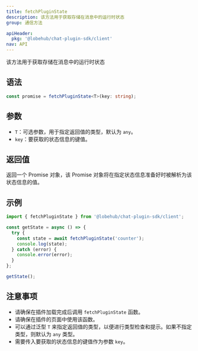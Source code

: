 ```yaml
---
title: fetchPluginState
description: 该方法用于获取存储在消息中的运行时状态
group: 通信方法

apiHeader:
  pkg: '@lobehub/chat-plugin-sdk/client'
nav: API
---
```


该方法用于获取存储在消息中的运行时状态

## 语法

```ts
const promise = fetchPluginState<T>(key: string);
```

## 参数

- `T`：可选参数，用于指定返回值的类型，默认为 `any`。
- `key`：要获取的状态信息的键值。

## 返回值

返回一个 Promise 对象，该 Promise 对象将在指定状态信息准备好时被解析为该状态信息的值。

## 示例

```ts
import { fetchPluginState } from '@lobehub/chat-plugin-sdk/client';

const getState = async () => {
  try {
    const state = await fetchPluginState('counter');
    console.log(state);
  } catch (error) {
    console.error(error);
  }
};

getState();
```

## 注意事项

- 请确保在插件加载完成后调用 `fetchPluginState` 函数。
- 请确保在插件的页面中使用该函数。
- 可以通过泛型 `T` 来指定返回值的类型，以便进行类型检查和提示。如果不指定类型，则默认为 `any` 类型。
- 需要传入要获取的状态信息的键值作为参数 `key`。
